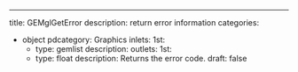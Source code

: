 
---
title: GEMglGetError
description: return error information
categories:
  - object
pdcategory: Graphics
inlets:
  1st:
    - type: gemlist
      description:
outlets:
  1st:
    - type: float
      description: Returns the error code.
draft: false

